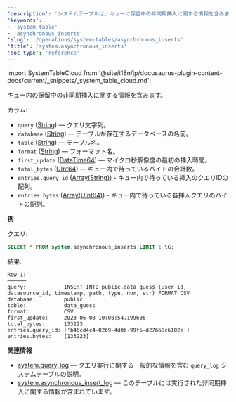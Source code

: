 ```yaml
---
'description': 'システムテーブルは、キューに保留中の非同期挿入に関する情報を含みます。'
'keywords':
- 'system table'
- 'asynchronous_inserts'
'slug': '/operations/system-tables/asynchronous_inserts'
'title': 'system.asynchronous_inserts'
'doc_type': 'reference'
---
```


import SystemTableCloud from '@site/i18n/jp/docusaurus-plugin-content-docs/current/_snippets/_system_table_cloud.md';

<SystemTableCloud/>

キュー内の保留中の非同期挿入に関する情報を含みます。

カラム:

- `query` ([String](../../sql-reference/data-types/string.md)) — クエリ文字列。
- `database` ([String](../../sql-reference/data-types/string.md)) — テーブルが存在するデータベースの名前。
- `table` ([String](../../sql-reference/data-types/string.md)) — テーブル名。
- `format` ([String](/sql-reference/data-types/string.md)) — フォーマット名。
- `first_update` ([DateTime64](../../sql-reference/data-types/datetime64.md)) — マイクロ秒解像度の最初の挿入時間。
- `total_bytes` ([UInt64](/sql-reference/data-types/int-uint#integer-ranges)) — キュー内で待っているバイトの合計数。
- `entries.query_id` ([Array(String)](../../sql-reference/data-types/array.md)) - キュー内で待っている挿入のクエリIDの配列。
- `entries.bytes` ([Array(UInt64)](../../sql-reference/data-types/array.md)) - キュー内で待っている各挿入クエリのバイトの配列。

**例**

クエリ:

```sql
SELECT * FROM system.asynchronous_inserts LIMIT 1 \G;
```

結果:

```text
Row 1:
──────
query:            INSERT INTO public.data_guess (user_id, datasource_id, timestamp, path, type, num, str) FORMAT CSV
database:         public
table:            data_guess
format:           CSV
first_update:     2023-06-08 10:08:54.199606
total_bytes:      133223
entries.query_id: ['b46cd4c4-0269-4d0b-99f5-d27668c6102e']
entries.bytes:    [133223]
```

**関連情報**

- [system.query_log](/operations/system-tables/query_log) — クエリ実行に関する一般的な情報を含む `query_log` システムテーブルの説明。
- [system.asynchronous_insert_log](/operations/system-tables/asynchronous_insert_log) — このテーブルには実行された非同期挿入に関する情報が含まれています。
